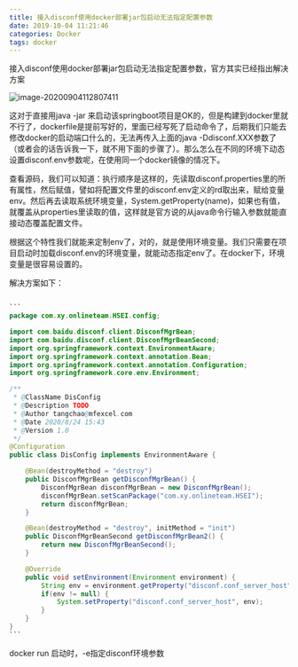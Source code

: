 ```yaml
---
title: 接入disconf使用docker部署jar包启动无法指定配置参数
date: 2019-10-04 11:21:46
categories: Docker
tags: docker
---
```


接入disconf使用docker部署jar包启动无法指定配置参数，官方其实已经指出解决方案

![image-20200904112807411](https://i.loli.net/2020/09/04/p4f89U2JjWQtvLM.png)

这对于直接用java -jar 来启动该springboot项目是OK的，但是构建到docker里就不行了，dockerfile是提前写好的，里面已经写死了启动命令了，后期我们只能去修改docker的启动端口什么的，无法再传入上面的java -Ddisconf.XXX参数了（或者会的话告诉我一下，就不用下面的步骤了）。那么怎么在不同的环境下动态设置disconf.env参数呢，在使用同一个docker镜像的情况下。

查看源码，我们可以知道：执行顺序是这样的，先读取disconf.properties里的所有属性，然后赋值，譬如将配置文件里的disconf.env定义的rd取出来，赋给变量env。然后再去读取系统环境变量，System.getProperty(name)，如果也有值，就覆盖从properties里读取的值，这样就是官方说的从java命令行输入参数就能直接动态覆盖配置文件。

根据这个特性我们就能来定制env了，对的，就是使用环境变量。我们只需要在项目启动时加载disconf.env的环境变量，就能动态指定env了。在docker下，环境变量是很容易设置的。

解决方案如下：

<!-- more -->

```java

​```
package com.xy.onlineteam.HSEI.config;

import com.baidu.disconf.client.DisconfMgrBean;
import com.baidu.disconf.client.DisconfMgrBeanSecond;
import org.springframework.context.EnvironmentAware;
import org.springframework.context.annotation.Bean;
import org.springframework.context.annotation.Configuration;
import org.springframework.core.env.Environment;

/**
 * @ClassName DisConfig
 * @Description TODO
 * @Author tangchao@mfexcel.com
 * @Date 2020/8/24 15:43
 * @Version 1.0
 */
@Configuration
public class DisConfig implements EnvironmentAware {

    @Bean(destroyMethod = "destroy")
    public DisconfMgrBean getDisconfMgrBean() {
        DisconfMgrBean disconfMgrBean = new DisconfMgrBean();
        disconfMgrBean.setScanPackage("com.xy.onlineteam.HSEI");
        return disconfMgrBean;
    }

    @Bean(destroyMethod = "destroy", initMethod = "init")
    public DisconfMgrBeanSecond getDisconfMgrBean2() {
        return new DisconfMgrBeanSecond();
    }

    @Override
    public void setEnvironment(Environment environment) {
        String env = environment.getProperty("disconf.conf_server_host");
        if(env != null) {
            System.setProperty("disconf.conf_server_host", env);
        }
    }
}
​```

```

docker run 启动时，-e指定disconf环境参数